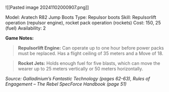 ![[Pasted image 20241102000907.png]]

Model: Aratech R82 Jump Boots
Type: Repulsor boots
Skill: Repulsorlift operation (repulsor engine), rocket pack
operation (rockets)
Cost: 150, 25 (fuel)
Availability: 2

**Game Notes:**
> **Repulsorlift Engine:** Can operate up to one hour before power packs must be replaced. Has a flight ceiling of 35 meters and a Move of 18.

> **Rocket Jets:** Holds enough fuel for five blasts, which can move the wearer up to 25 meters vertically or 50 meters horizontally.

*Source: Galladinium’s Fantastic Technology (pages 62-63), Rules of Engagement – The Rebel SpecForce Handbook (page 51)*